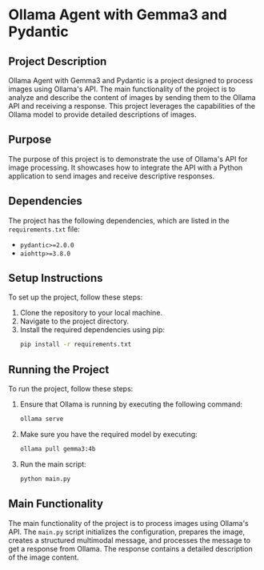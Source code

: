 # Ollama Agent with Gemma3 and Pydantic

## Project Description

Ollama Agent with Gemma3 and Pydantic is a project designed to process images using Ollama's API. The main functionality of the project is to analyze and describe the content of images by sending them to the Ollama API and receiving a response. This project leverages the capabilities of the Ollama model to provide detailed descriptions of images.

## Purpose

The purpose of this project is to demonstrate the use of Ollama's API for image processing. It showcases how to integrate the API with a Python application to send images and receive descriptive responses.

## Dependencies

The project has the following dependencies, which are listed in the `requirements.txt` file:

- `pydantic>=2.0.0`
- `aiohttp>=3.8.0`

## Setup Instructions

To set up the project, follow these steps:

1. Clone the repository to your local machine.
2. Navigate to the project directory.
3. Install the required dependencies using pip:
   ```bash
   pip install -r requirements.txt
   ```

## Running the Project

To run the project, follow these steps:

1. Ensure that Ollama is running by executing the following command:
   ```bash
   ollama serve
   ```
2. Make sure you have the required model by executing:
   ```bash
   ollama pull gemma3:4b
   ```
3. Run the main script:
   ```bash
   python main.py
   ```

## Main Functionality

The main functionality of the project is to process images using Ollama's API. The `main.py` script initializes the configuration, prepares the image, creates a structured multimodal message, and processes the message to get a response from Ollama. The response contains a detailed description of the image content.

